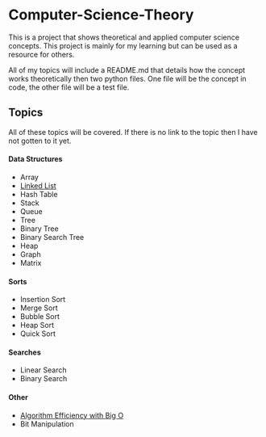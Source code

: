 # Computer-Science-Theory

This is a project that shows theoretical and applied computer science
concepts. This project is mainly for my learning but can be used as a
resource for others.

All of my topics will include a README.md that details how the concept
works theoretically then two python files. One file will be the concept
in code, the other file will be a test file.

## Topics

All of these topics will be covered. If there is no link to the topic
then I have not gotten to it yet.

#### Data Structures
- Array
- [Linked List](Data%20Structures/Linked%20Lists)
- Hash Table
- Stack
- Queue
- Tree
- Binary Tree
- Binary Search Tree
- Heap
- Graph
- Matrix

#### Sorts
- Insertion Sort
- Merge Sort
- Bubble Sort
- Heap Sort
- Quick Sort

#### Searches
- Linear Search
- Binary Search

#### Other
- [Algorithm Efficiency with Big O](Misc/Big%20O)
- Bit Manipulation